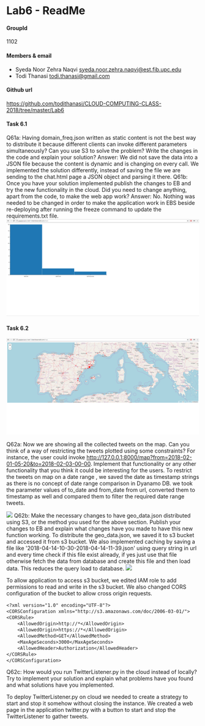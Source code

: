 # Lab6 - ReadMe

#### GroupId
1102

#### Members & email
- Syeda Noor Zehra Naqvi         <syeda.noor.zehra.naqvi@est.fib.upc.edu>
- Todi Thanasi                   <todi.thanasi@gmail.com>
                         
#### Github url
https://github.com/todithanasi/CLOUD-COMPUTING-CLASS-2018/tree/master/Lab6

#### Task 6.1
Q61a: Having domain_freq.json written as static content is not the best way to distribute it because different clients can invoke different parameters simultaneously? Can you use S3 to solve the problem? Write the changes in the code and explain your solution?
Answer: We did not save the data into a JSON file because the content is dynamic and is changing on every call. We implemented the solution differently, instead of saving the file we are sending to the chat.html page a JSON object and parsing it there.
Q61b: Once you have your solution implemented publish the changes to EB and try the new functionality in the cloud. Did you need to change anything, apart from the code, to make the web app work?
Answer: No. Nothing was needed to be changed in order to make the application work in EBS beside re-deploying after running the freeze command to update the requirements.txt file. 
![barChart](screenshots/Task6.1.PNG)


#### Task 6.2
![map](screenshots/Task6.2.a.PNG)

Q62a: Now we are showing all the collected tweets on the map. Can you think of a way of restricting the tweets plotted using some constraints? For instance, the user could invoke http://127.0.0.1:8000/map?from=2018-02-01-05-20&to=2018-02-03-00-00. Implement that functionality or any other functionality that you think it could be interesting for the users.
To restrict the tweets on map on a date range , we saved the date as timestamp strings as there is no concept of date range comparison in Dyanamo DB. we took the parameter values of to_date and from_date from url, converted them to timestamp as well and compared them to filter the required date range tweets.

![](screenshots/TaskTask6.2.b.PNG)
Q62b: Make the necessary changes to have geo_data.json distributed using S3, or the method you used for the above section. Publish your changes to EB and explain what changes have you made to have this new function working.
To distribute the geo_data.json, we saved it to s3 bucket and accessed it from s3 bucket. We also implemented caching by saving a file like '2018-04-14-10-30-2018-04-14-11-39.json' using query string in url and every time check if this file exist already, if yes just use that file otherwise fetch the data from database and create this file and then load data.
This reduces the query load to database. 
![](screenshots/TaskTask6.2.c.PNG)

To allow application to access s3 bucket, we edited IAM role to add permissions to read and write in the s3 bucket. 
We also changed CORS configuration of the bucket to allow cross origin requests.

```
<?xml version="1.0" encoding="UTF-8"?>
<CORSConfiguration xmlns="http://s3.amazonaws.com/doc/2006-03-01/">
<CORSRule>
    <AllowedOrigin>http://*</AllowedOrigin>
    <AllowedOrigin>https://*</AllowedOrigin>
    <AllowedMethod>GET</AllowedMethod>
    <MaxAgeSeconds>3000</MaxAgeSeconds>
    <AllowedHeader>Authorization</AllowedHeader>
</CORSRule>
</CORSConfiguration>
```

Q62c: How would you run TwitterListener.py in the cloud instead of locally? Try to implement your solution and explain what problems have you found and what solutions have you implemented.

To deploy TwitterListener.py on cloud we needed to create a strategy to start and stop it somehow without closing the instance. We created a web page in the application twitter.py with a button to start and stop the TwitterListener to gather tweets.
